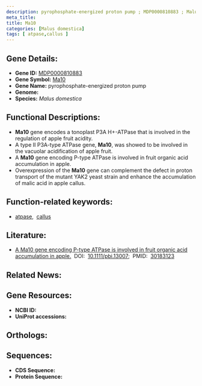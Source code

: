 ```yaml
---
description: pyrophosphate-energized proton pump ; MDP0000810883 ; Malus domestica
meta_title:
title: Ma10
categories: [Malus domestica]
tags: [ atpase,callus ]
---
```


## Gene Details:
- **Gene ID:** [MDP0000810883]()
- **Gene Symbol:** <u>Ma10</u>
- **Gene Name:** pyrophosphate-energized proton pump
- **Genome:** []()
- **Species:** *Malus domestica*

## Functional Descriptions:
   - **Ma10** gene encodes a tonoplast P3A H+-ATPase that is involved in the regulation of apple fruit acidity.
   - A type II P3A-type ATPase gene, **Ma10**, was showed to be involved in the vacuolar acidification of apple fruit.
   - A **Ma10** gene encoding P-type ATPase is involved in fruit organic acid accumulation in apple.
   - Overexpression of the **Ma10** gene can complement the defect in proton transport of the mutant YAK2 yeast strain and enhance the accumulation of malic acid in apple callus.

## Function-related keywords:
   - [atpase](/tags/atpase/),&nbsp;&nbsp;[callus](/tags/callus/)

## Literature:
   - [A Ma10 gene encoding P-type ATPase is involved in fruit organic acid accumulation in apple.](https://doi.org/10.1111/pbi.13007)&nbsp;&nbsp;DOI:&nbsp;&nbsp;[10.1111/pbi.13007](https://doi.org/10.1111/pbi.13007);&nbsp;&nbsp;PMID:&nbsp;&nbsp;[30183123](https://pubmed.ncbi.nlm.nih.gov/30183123/)

## Related News:

## Gene Resources:
- **NCBI ID:**  [](https://www.ncbi.nlm.nih.gov/gene/?term=)
- **UniProt accessions:**  [](https://www.uniprot.org/uniprotkb//entry)

## Orthologs:

## Sequences:
- **CDS Sequence:**
- **Protein Sequence:**
